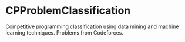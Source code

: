 # CPProblemClassification
Competitive programming classification using data mining and machine learning techniques. Problems from Codeforces.
